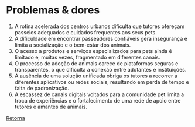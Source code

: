 # Problemas & dores

1. A rotina acelerada dos centros urbanos dificulta que tutores ofereçam passeios adequados e cuidados frequentes aos seus pets.  
2. A dificuldade em encontrar passeadores confiáveis gera insegurança e limita a socialização e o bem-estar dos animais.  
3. O acesso a produtos e serviços especializados para pets ainda é limitado e, muitas vezes, fragmentado em diferentes canais.  
4. O processo de adoção de animais carece de plataformas seguras e transparentes, o que dificulta a conexão entre adotantes e instituições.  
5. A ausência de uma solução unificada obriga os tutores a recorrer a diferentes aplicativos ou redes sociais, resultando em perda de tempo e falta de padronização.  
6. A escassez de canais digitais voltados para a comunidade pet limita a troca de experiências e o fortalecimento de uma rede de apoio entre tutores e amantes de animais.  

[Retorna](../README.md)
